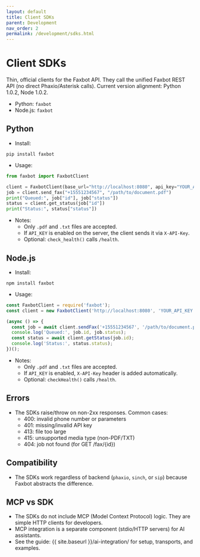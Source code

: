 ```yaml
---
layout: default
title: Client SDKs
parent: Development
nav_order: 2
permalink: /development/sdks.html
---
```


# Client SDKs

Thin, official clients for the Faxbot API. They call the unified Faxbot REST API (no direct Phaxio/Asterisk calls). Current version alignment: Python 1.0.2, Node 1.0.2.

- Python: `faxbot`
- Node.js: `faxbot`

## Python
- Install:
```
pip install faxbot
```
- Usage:
```python
from faxbot import FaxbotClient

client = FaxbotClient(base_url="http://localhost:8080", api_key="YOUR_API_KEY")
job = client.send_fax("+15551234567", "/path/to/document.pdf")
print("Queued:", job["id"], job["status"])
status = client.get_status(job["id"])
print("Status:", status["status"]) 
```
- Notes:
  - Only `.pdf` and `.txt` files are accepted.
  - If `API_KEY` is enabled on the server, the client sends it via `X-API-Key`.
  - Optional: `check_health()` calls `/health`.

## Node.js
- Install:
```
npm install faxbot
```
- Usage:
```js
const FaxbotClient = require('faxbot');
const client = new FaxbotClient('http://localhost:8080', 'YOUR_API_KEY');

(async () => {
  const job = await client.sendFax('+15551234567', '/path/to/document.pdf');
  console.log('Queued:', job.id, job.status);
  const status = await client.getStatus(job.id);
  console.log('Status:', status.status);
})();
```
- Notes:
  - Only `.pdf` and `.txt` files are accepted.
  - If `API_KEY` is enabled, `X-API-Key` header is added automatically.
  - Optional: `checkHealth()` calls `/health`.

## Errors
- The SDKs raise/throw on non-2xx responses. Common cases:
  - 400: invalid phone number or parameters
  - 401: missing/invalid API key
  - 413: file too large
  - 415: unsupported media type (non-PDF/TXT)
  - 404: job not found (for GET /fax/{id})

## Compatibility
- The SDKs work regardless of backend (`phaxio`, `sinch`, or `sip`) because Faxbot abstracts the difference.

## MCP vs SDK
- The SDKs do not include MCP (Model Context Protocol) logic. They are simple HTTP clients for developers.
- MCP integration is a separate component (stdio/HTTP servers) for AI assistants.
- See the guide: {{ site.baseurl }}/ai-integration/ for setup, transports, and examples.
